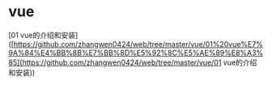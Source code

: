# vue



[01 vue的介绍和安装]([https://github.com/zhangwen0424/web/tree/master/vue/01%20vue%E7%9A%84%E4%BB%8B%E7%BB%8D%E5%92%8C%E5%AE%89%E8%A3%85](https://github.com/zhangwen0424/web/tree/master/vue/01 vue的介绍和安装))

